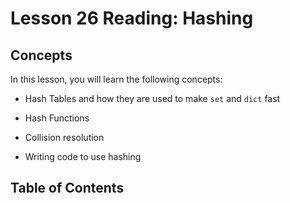 # <i class="fas fa-book fa-fw"></i> Lesson 26 Reading: Hashing

## Concepts

In this lesson, you will learn the following concepts:

- Hash Tables and how they are used to make `set` and `dict` fast

- Hash Functions

- Collision resolution

- Writing code to use hashing

## Table of Contents

```{tableofcontents}

```
